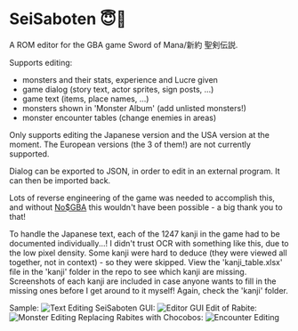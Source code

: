 # SeiSaboten 😇🌵

A ROM editor for the GBA game Sword of Mana/新約 聖剣伝説.

Supports editing:
- monsters and their stats, experience and Lucre given
- game dialog (story text, actor sprites, sign posts, ...)
- game text (items, place names, ...)
- monsters shown in 'Monster Album' (add unlisted monsters!)
- monster encounter tables (change enemies in areas)

Only supports editing the Japanese version and the USA version at the moment.
The European versions (the 3 of them!) are not currently supported.

Dialog can be exported to JSON, in order to edit in an external program. It can then be imported back.

Lots of reverse engineering of the game was needed to accomplish this, and without [No$GBA](https://www.nogba.com/) this wouldn't have been possible - a big thank you to that!

To handle the Japanese text, each of the 1247 kanji in the game had to be documented individually...! I didn't trust OCR with something like this, due to the low pixel density. Some kanji were hard to deduce (they were viewed all together, not in context) - so they were skipped. View the 'kanji_table.xlsx' file in the 'kanji' folder in the repo to see which kanji are missing. Screenshots of each kanji are included in case anyone wants to fill in the missing ones before I get around to it myself! Again, check the 'kanji' folder.

Sample:
![Text Editing](https://jtm.gg/files/dudbear-message4x.png)
SeiSaboten GUI:
![Editor GUI](https://jtm.gg/files/SeiSaboten0.6.png)
Edit of Rabite:
![Monster Editing](https://jtm.gg/files/rabite_edit4x.png)
Replacing Rabites with Chocobos:
![Encounter Editing](https://jtm.gg/files/chocobo4x.png)